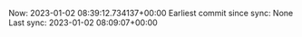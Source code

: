 Now: 2023-01-02 08:39:12.734137+00:00 Earliest commit since sync: None Last sync: 2023-01-02 08:09:07+00:00
